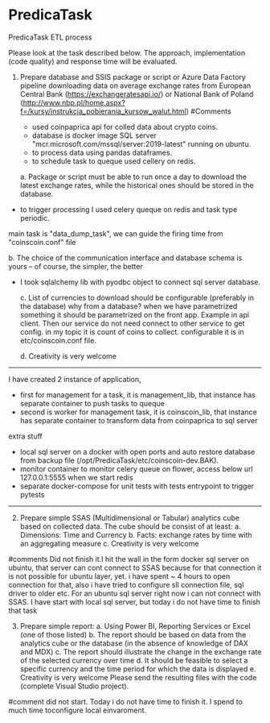 # PredicaTask
PredicaTask ETL process

Please look at the task described below. The approach, implementation (code quality) and response time will
be evaluated.

1. Prepare database and SSIS package or script or Azure Data Factory pipeline downloading data on
   average exchange rates from European Central Bank (https://exchangeratesapi.io/) or National Bank of
   Poland (http://www.nbp.pl/home.aspx?f=/kursy/instrukcja_pobierania_kursow_walut.html)
#Comments   
      - used coinpaprica api for colled data about crypto coins.
      - database is docker image SQL server "mcr.microsoft.com/mssql/server:2019-latest" running on ubuntu.
      - to process data using pandas dataframes.
      - to schedule task to queque used cellery on redis.

   a. Package or script must be able to run once a day to download the latest exchange rates, while the
   historical ones should be stored in the database.

- to trigger processing I used celery queque on redis and task type periodic.
  
main task is "data_dump_task", we can guide the firing time from "coinscoin.conf" file


   b. The choice of the communication interface and database schema is yours – of course, the simpler,
   the better
- I took sqlalchemy lib with pyodbc object to connect sql server database.


   c. List of currencies to download should be configurable (preferably in the database)
why from a database? when we have parametrized something it should be parametrized on the front app. Example in api client. Then our service do not need connect to other service to get config.
in my topic it is count of coins to collect. configurable it is in etc/coinscoin.conf file. 

   d. Creativity is very welcome
-----------
I have created 2 instance of application, 
- first for management for a task, it is management_lib, that instance has separate container to push tasks to queque
- second is worker for management task, it is coinscoin_lib, that instance has separate container to transform data from coinpaprica to sql server

extra stuff
- local sql server on a docker with open ports and auto restore database from backup file (/opt/PredicaTask/etc/coinscoin-dev.BAK).
- monitor container to monitor celery queue on flower, access below url 127.0.0.1:5555 when we start redis 
- separate docker-compose for unit tests with tests entrypoint to trigger pytests
------------


2. Prepare simple SSAS (Multidimensional or Tabular) analytics cube based on collected
   data. The cube should be consist of at least:
   a. Dimensions: Time and Currency
   b. Facts: exchange rates by time with an aggregating measure
   c. Creativity is very welcome
   
#comments
Did not finish it.I hit the wall in the form docker sql server on ubuntu, that server can cont connect 
to SSAS because for that connection it is not possible for ubuntu layer, yet. 
i have spent ~ 4 hours to open connection for that, also i have tried to configure sll connection file, sql driver to older etc.
For an ubuntu sql server right now i can not connect with SSAS.
I have start with local sql server, but today i do not have time to finish that task

3. Prepare simple report:
   a. Using Power BI, Reporting Services or Excel (one of those listed)
   b. The report should be based on data from the analytics cube or the database (in the absence of
   knowledge of DAX and MDX)
   c. The report should illustrate the change in the exchange rate of the selected currency over time
   d. It should be feasible to select a specific currency and the time period for which the data is displayed
   e. Creativity is very welcome
   Please send the resulting files with the code (complete Visual Studio project).

#comment
did not start. Today i do not have time to finish it. I spend to much time toconfigure local einvaroment.